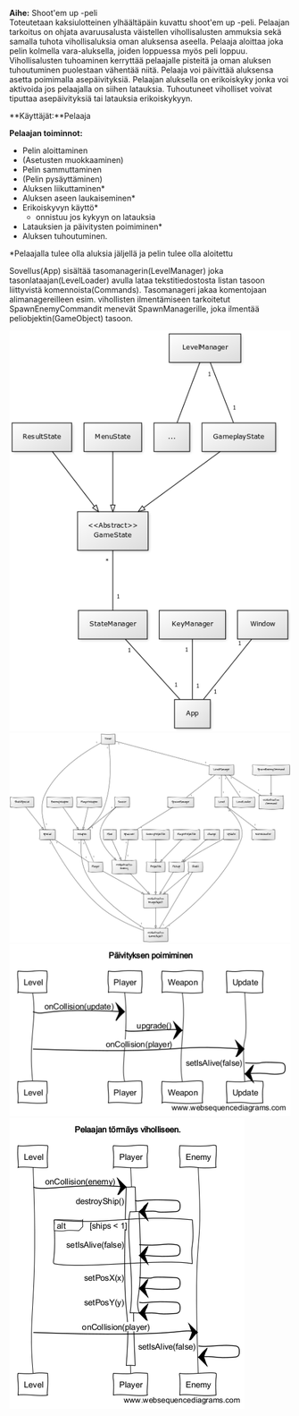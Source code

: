 **Aihe:** Shoot'em up -peli  <br />
Toteutetaan kaksiulotteinen  ylhäältäpäin kuvattu shoot'em up -peli. Pelaajan tarkoitus on ohjata avaruusalusta väistellen vihollisalusten ammuksia sekä samalla tuhota vihollisaluksia oman aluksensa aseella. Pelaaja aloittaa joka pelin kolmella vara-aluksella, joiden loppuessa myös peli loppuu. Vihollisalusten tuhoaminen kerryttää pelaajalle pisteitä ja oman aluksen tuhoutuminen puolestaan vähentää niitä. Pelaaja voi päivittää aluksensa asetta poimimalla asepäivityksiä. Pelaajan aluksella on erikoiskyky jonka voi aktivoida jos pelaajalla on siihen latauksia. Tuhoutuneet  viholliset voivat tiputtaa asepäivityksiä tai latauksia erikoiskykyyn.

**Käyttäjät:**Pelaaja

**Pelaajan toiminnot:**
  * Pelin aloittaminen
  * (Asetusten muokkaaminen)
  * Pelin sammuttaminen
  * (Pelin pysäyttäminen)
  * Aluksen liikuttaminen*
  * Aluksen aseen laukaiseminen*
  * Erikoiskyvyn käyttö*
    * onnistuu jos kykyyn on latauksia
  * Latauksien ja päivitysten poimiminen*
  * Aluksen tuhoutuminen.
  
*Pelaajalla tulee olla aluksia jäljellä ja pelin tulee olla aloitettu

Sovellus(App) sisältää tasomanagerin(LevelManager) joka tasonlataajan(LevelLoader) avulla lataa tekstitiedostosta listan tasoon liittyvistä komennoista(Commands). Tasomanageri jakaa komentojaan alimanagereilleen esim. vihollisten ilmentämiseen tarkoitetut SpawnEnemyCommandit menevät SpawnManagerille, joka ilmentää peliobjektin(GameObject) tasoon. 

![luokkakaavio osa1](/dokumentointi/luokkakaavio1.png)
![luokkakaavio osa2](/dokumentointi/luokkakaavio2.png)
![Poimiminen](/dokumentointi/poimiminen.png)
![Viholliseen törmäys](/dokumentointi/viholliseentormays.png)
